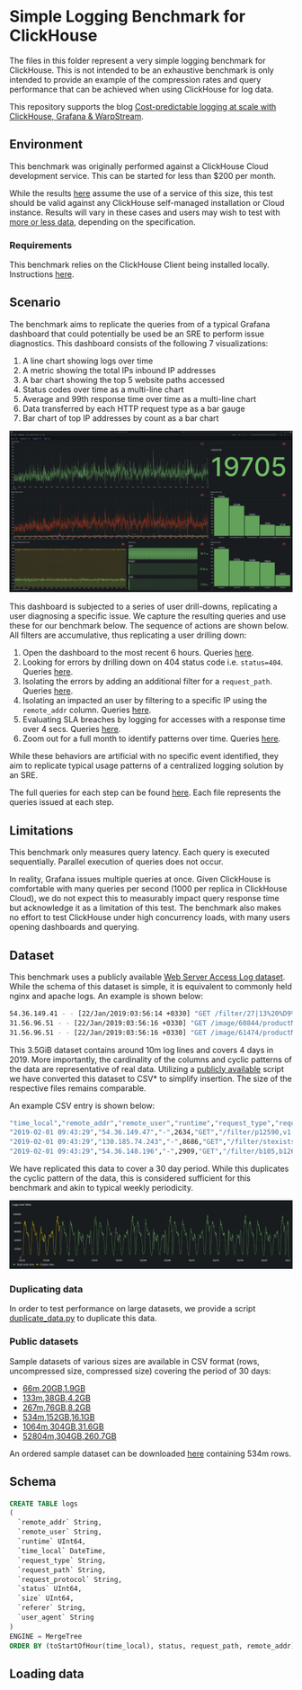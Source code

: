 # Simple Logging Benchmark for ClickHouse

The files in this folder represent a very simple logging benchmark for ClickHouse. This is not intended to be an exhaustive benchmark is only intended to provide an example of the compression rates and query performance that can be achieved when using ClickHouse for log data.

This repository supports the blog [Cost-predictable logging at scale with ClickHouse, Grafana & WarpStream]().

## Environment

This benchmark was originally performed against a ClickHouse Cloud development service. This can be started for less than $200 per month. 

While the results [here](./results) assume the use of a service of this size, this test should be valid against any ClickHouse self-managed installation or Cloud instance. Results will vary in these cases and users may wish to test with [more or less data](#duplicating-data), depending on the specification.

### Requirements

This benchmark relies on the ClickHouse Client being installed locally. Instructions [here](https://clickhouse.com/docs/en/install).

## Scenario

The benchmark aims to replicate the queries from of a typical Grafana dashboard that could potentially be used be an SRE to perform issue diagnostics. This dashboard consists of the following 7 visualizations:

1. A line chart showing logs over time
1. A metric showing the total IPs inbound IP addresses
1. A bar chart showing the top 5 website paths accessed
1. Status codes over time as a multi-line chart
1. Average and 99th response time over time as a multi-line chart
1. Data transferred by each HTTP request type as a bar gauge
1. Bar chart of top IP addresses by count as a bar chart

![Dashboard](./dashboard.png)

This dashboard is subjected to a series of user drill-downs, replicating a user diagnosing a specific issue. We capture the resulting queries and use these for our benchmark below.  The sequence of actions are shown below. All filters are accumulative, thus replicating a user drilling down:

1. Open the dashboard to the most recent 6 hours. Queries [here](./queries/1-time.txt).
1. Looking for errors by drilling down on 404 status code i.e. `status=404`. Queries [here](./queries/2-time+status.txt).
1. Isolating the errors by adding an additional filter for a `request_path`. Queries [here](./queries/3-time+status+request_path.txt).
1. Isolating an impacted an user by filtering to a specific IP using the `remote_addr` column. Queries [here](./queries/4-time+status+request_path+remote_addr.txt).
1. Evaluating SLA breaches by logging for accesses with a response time over 4 secs.  Queries [here](./queries/5-time+status+request_path+remote_addr+runtime.txt).
1. Zoom out for a full month to identify patterns over time. Queries [here](./queries/6-status+request_path+remote_addr+runtime.txt).

While these behaviors are artificial with no specific event identified, they aim to replicate typical usage patterns of a centralized logging solution by an SRE. 

The full queries for each step can be found [here](./queries/). Each file represents the queries issued at each step.

## Limitations

This benchmark only measures query latency. Each query is executed sequentially. Parallel execution of queries does not occur.

In reality, Grafana issues multiple queries at once. Given ClickHouse is comfortable with many queries per second (1000 per replica in ClickHouse Cloud), we do not expect this to measurably impact query response time but acknowledge it as a limitation of this test. The benchmark also makes no effort to test ClickHouse under high concurrency loads, with many users opening dashboards and querying. 

## Dataset

This benchmark uses a publicly available [Web Server Access Log dataset](https://www.kaggle.com/datasets/eliasdabbas/web-server-access-logs/). While the schema of this dataset is simple, it is equivalent to commonly held nginx and apache logs. An example is shown below:

```bash
54.36.149.41 - - [22/Jan/2019:03:56:14 +0330] "GET /filter/27|13%20%D9%85%DA%AF%D8%A7%D9%BE%DB%8C%DA%A9%D8%B3%D9%84,27|%DA%A9%D9%85%D8%AA%D8%B1%20%D8%A7%D8%B2%205%20%D9%85%DA%AF%D8%A7%D9%BE%DB%8C%DA%A9%D8%B3%D9%84,p53 HTTP/1.1" 200 30577 "-" "Mozilla/5.0 (compatible; AhrefsBot/6.1; +http://ahrefs.com/robot/)" "-"
31.56.96.51 - - [22/Jan/2019:03:56:16 +0330] "GET /image/60844/productModel/200x200 HTTP/1.1" 200 5667 "https://www.zanbil.ir/m/filter/b113" "Mozilla/5.0 (Linux; Android 6.0; ALE-L21 Build/HuaweiALE-L21) AppleWebKit/537.36 (KHTML, like Gecko) Chrome/66.0.3359.158 Mobile Safari/537.36" "-"
31.56.96.51 - - [22/Jan/2019:03:56:16 +0330] "GET /image/61474/productModel/200x200 HTTP/1.1" 200 5379 "https://www.zanbil.ir/m/filter/b113" "Mozilla/5.0 (Linux; Android 6.0; ALE-L21 Build/HuaweiALE-L21) AppleWebKit/537.36 (KHTML, like Gecko) Chrome/66.0.3359.158 Mobile Safari/537.36" "-"
```

This 3.5GiB dataset contains around 10m log lines and covers 4 days in 2019. More importantly, the cardinality of the columns and cyclic patterns of the data are representative of real data. Utilizing a [publicly available](https://github.com/db-benchmarks/db-benchmarks/blob/main/tests/logs10m/prepare_csv/converter.php) script we have converted this dataset to CSV* to simplify insertion. The size of the respective files remains comparable. 

An example CSV entry is shown below:

```bash
"time_local","remote_addr","remote_user","runtime","request_type","request_path","request_protocol","status","size","referer","user_agent"
"2019-02-01 09:43:29","54.36.149.47","-",2634,"GET","/filter/p12590,v1|چند رنگ ,v1|نقره ای مشکی","HTTP/1.1",200,33575,"-","Mozilla/5.0 (compatible; AhrefsBot/6.1; +http://ahrefs.com/robot/)"
"2019-02-01 09:43:29","130.185.74.243","-",8686,"GET","/filter/stexists,p3,t13,t11,t10,b36","HTTP/1.1",200,32847,"-","Mozilla/5.0 (Windows NT 6.1; rv:42.0) Gecko/20100101 Firefox/42.0"
"2019-02-01 09:43:29","54.36.148.196","-",2909,"GET","/filter/b105,b126,b180,p46","HTTP/1.1",200,35673,"-","Mozilla/5.0 (compatible; AhrefsBot/6.1; +http://ahrefs.com/robot/)"
```

We have replicated this data to cover a 30 day period. While this duplicates the cyclic pattern of the data, this is considered sufficient for this benchmark and akin to typical weekly periodicity.

![data cycle](./cyclic_pattern.png)

### Duplicating data

In order to test performance on large datasets, we provide a script [duplicate_data.py](./duplicate_data.py) to duplicate this data.


### Public datasets

Sample datasets of various sizes are available in CSV format (rows, uncompressed size, compressed size) covering the period of 30 days:

- [66m,20GB,1.9GB](https://datasets-documentation.s3.eu-west-3.amazonaws.com/http_logs/data-66.csv.gz)
- [133m,38GB,4.2GB](https://datasets-documentation.s3.eu-west-3.amazonaws.com/http_logs/data-133.csv.gz)
- [267m,76GB,8.2GB](https://datasets-documentation.s3.eu-west-3.amazonaws.com/http_logs/data-267.csv.gz)
- [534m,152GB,16.1GB](https://datasets-documentation.s3.eu-west-3.amazonaws.com/http_logs/data-534.csv.gz)
- [1064m,304GB,31.6GB](https://datasets-documentation.s3.eu-west-3.amazonaws.com/http_logs/data-1064.csv.gz)
- [52804m,304GB,260.7GB](https://datasets-documentation.s3.eu-west-3.amazonaws.com/http_logs/data-5280.csv.gz)

An ordered sample dataset can be downloaded [here](https://datasets-documentation.s3.eu-west-3.amazonaws.com/http_logs/logs-534.csv.gz) containing 534m rows.

## Schema

```sql
CREATE TABLE logs
(
  `remote_addr` String,
  `remote_user` String,
  `runtime` UInt64,
  `time_local` DateTime,
  `request_type` String,
  `request_path` String,
  `request_protocol` String,
  `status` UInt64,
  `size` UInt64,
  `referer` String,
  `user_agent` String
)
ENGINE = MergeTree
ORDER BY (toStartOfHour(time_local), status, request_path, remote_addr)
```

## Loading data

